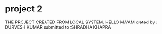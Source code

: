 # project 2
  THE PROJECT CREATED FROM LOCAL SYSTEM.
  HELLO MA'AM
  creted by : DURVESH KUMAR
  submitted to :SHRADHA KHAPRA
